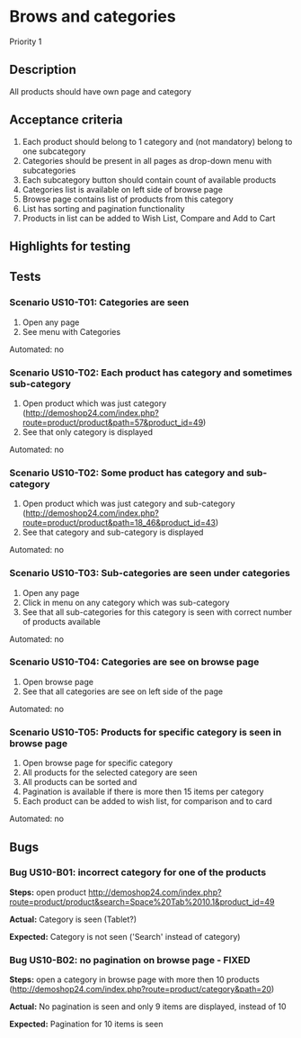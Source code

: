 # Brows and categories 
Priority 1
## Description 
All products should have own page and category
## Acceptance criteria
1)	Each product should belong to 1 category and (not mandatory) belong to one subcategory
2)	Categories should be present in all pages as drop-down menu with subcategories
3)	Each subcategory button should contain count of available products
4)	Categories list is available on left side of browse page
5)	Browse page contains list of products from this category
6)	List has sorting and pagination functionality
7)	Products in list can be added to Wish List, Compare and Add to Cart
 
## Highlights for testing

## Tests
### Scenario US10-T01: Categories are seen
1. Open any page
2. See menu with Categories 

Automated: no

### Scenario US10-T02: Each product has category and sometimes sub-category
1. Open product which was just category (http://demoshop24.com/index.php?route=product/product&path=57&product_id=49)
2. See that only category is displayed
 
Automated: no

### Scenario US10-T02: Some product has category and sub-category
1. Open product which was just category and sub-category (http://demoshop24.com/index.php?route=product/product&path=18_46&product_id=43)
2. See that category and sub-category is displayed

Automated: no

### Scenario US10-T03: Sub-categories are seen under categories 
1. Open any page
2. Click in menu on any category which was sub-category
3. See that all sub-categories for this category is seen with correct number of products available  

Automated: no

### Scenario US10-T04: Categories are see on browse page
1. Open browse page
2. See that all categories are see on left side of the page

Automated: no

### Scenario US10-T05: Products for specific category is seen in browse page
1. Open browse page for specific category
2. All products for the selected category are seen
3. All products can be sorted and 
4. Pagination is available if there is more then 15 items per category
5. Each product can be added to wish list, for comparison and to card 

Automated: no

## Bugs
### Bug US10-B01: incorrect category for one of the products
**Steps:** open product http://demoshop24.com/index.php?route=product/product&search=Space%20Tab%2010.1&product_id=49

**Actual:** Category is seen (Tablet?)

**Expected:** Category is not seen ('Search' instead of category)

### Bug US10-B02: no pagination on browse page - FIXED
**Steps:** open a category in browse page with more then 10 products (http://demoshop24.com/index.php?route=product/category&path=20)

**Actual:** No pagination is seen and only 9 items are displayed, instead of 10

**Expected:** Pagination for 10 items is seen
